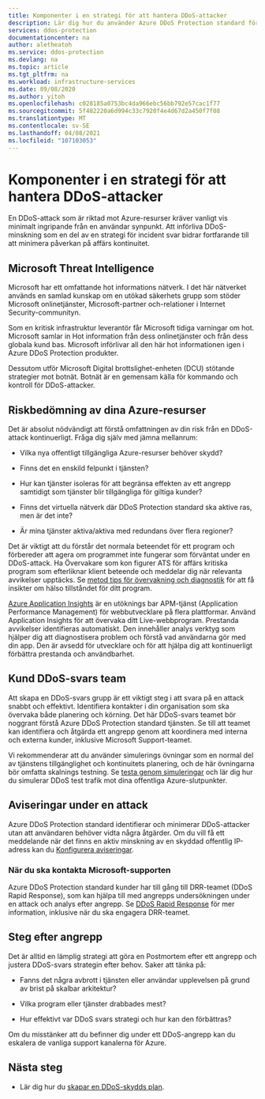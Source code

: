 ```yaml
---
title: Komponenter i en strategi för att hantera DDoS-attacker
description: Lär dig hur du använder Azure DDoS Protection standard för att svara på DDoS-attacker.
services: ddos-protection
documentationcenter: na
author: aletheatoh
ms.service: ddos-protection
ms.devlang: na
ms.topic: article
ms.tgt_pltfrm: na
ms.workload: infrastructure-services
ms.date: 09/08/2020
ms.author: yitoh
ms.openlocfilehash: c028185a0753bc4da966ebc56bb792e57cac1f77
ms.sourcegitcommit: 5f482220a6d994c33c7920f4e4d67d2a450f7f08
ms.translationtype: MT
ms.contentlocale: sv-SE
ms.lasthandoff: 04/08/2021
ms.locfileid: "107103053"
---
```

# <a name="components-of-a-ddos-response-strategy"></a>Komponenter i en strategi för att hantera DDoS-attacker

En DDoS-attack som är riktad mot Azure-resurser kräver vanligt vis minimalt ingripande från en användar synpunkt. Att införliva DDoS-minskning som en del av en strategi för incident svar bidrar fortfarande till att minimera påverkan på affärs kontinuitet.

## <a name="microsoft-threat-intelligence"></a>Microsoft Threat Intelligence

Microsoft har ett omfattande hot informations nätverk. I det här nätverket används en samlad kunskap om en utökad säkerhets grupp som stöder Microsoft onlinetjänster, Microsoft-partner och-relationer i Internet Security-communityn. 

Som en kritisk infrastruktur leverantör får Microsoft tidiga varningar om hot. Microsoft samlar in Hot information från dess onlinetjänster och från dess globala kund bas. Microsoft införlivar all den här hot informationen igen i Azure DDoS Protection produkter.

Dessutom utför Microsoft Digital brottslighet-enheten (DCU) stötande strategier mot botnät. Botnät är en gemensam källa för kommando och kontroll för DDoS-attacker.

## <a name="risk-evaluation-of-your-azure-resources"></a>Riskbedömning av dina Azure-resurser

Det är absolut nödvändigt att förstå omfattningen av din risk från en DDoS-attack kontinuerligt. Fråga dig själv med jämna mellanrum:

- Vilka nya offentligt tillgängliga Azure-resurser behöver skydd?

- Finns det en enskild felpunkt i tjänsten? 

- Hur kan tjänster isoleras för att begränsa effekten av ett angrepp samtidigt som tjänster blir tillgängliga för giltiga kunder?

- Finns det virtuella nätverk där DDoS Protection standard ska aktive ras, men är det inte? 

- Är mina tjänster aktiva/aktiva med redundans över flera regioner?

Det är viktigt att du förstår det normala beteendet för ett program och förbereder att agera om programmet inte fungerar som förväntat under en DDoS-attack. Ha Övervakare som kon figurer ATS för affärs kritiska program som efterliknar klient beteende och meddelar dig när relevanta avvikelser upptäcks. Se [metod tips för övervakning och diagnostik](/azure/architecture/best-practices/monitoring#monitoring-and-diagnostics-scenarios) för att få insikter om hälso tillståndet för ditt program.

[Azure Application Insights](../azure-monitor/app/app-insights-overview.md) är en utöknings bar APM-tjänst (Application Performance Management) för webbutvecklare på flera plattformar. Använd Application Insights för att övervaka ditt Live-webbprogram. Prestanda avvikelser identifieras automatiskt. Den innehåller analys verktyg som hjälper dig att diagnostisera problem och förstå vad användarna gör med din app. Den är avsedd för utvecklare och för att hjälpa dig att kontinuerligt förbättra prestanda och användbarhet.

## <a name="customer-ddos-response-team"></a>Kund DDoS-svars team

Att skapa en DDoS-svars grupp är ett viktigt steg i att svara på en attack snabbt och effektivt. Identifiera kontakter i din organisation som ska övervaka både planering och körning. Det här DDoS-svars teamet bör noggrant förstå Azure DDoS Protection standard tjänsten. Se till att teamet kan identifiera och åtgärda ett angrepp genom att koordinera med interna och externa kunder, inklusive Microsoft Support-teamet. 

Vi rekommenderar att du använder simulerings övningar som en normal del av tjänstens tillgänglighet och kontinuitets planering, och de här övningarna bör omfatta skalnings testning. Se [testa genom simuleringar](test-through-simulations.md) och lär dig hur du simulerar DDoS test trafik mot dina offentliga Azure-slutpunkter.

## <a name="alerts-during-an-attack"></a>Aviseringar under en attack

Azure DDoS Protection standard identifierar och minimerar DDoS-attacker utan att användaren behöver vidta några åtgärder. Om du vill få ett meddelande när det finns en aktiv minskning av en skyddad offentlig IP-adress kan du [Konfigurera aviseringar](alerts.md).

### <a name="when-to-contact-microsoft-support"></a>När du ska kontakta Microsoft-supporten

Azure DDoS Protection standard kunder har till gång till DRR-teamet (DDoS Rapid Response), som kan hjälpa till med angrepps undersökningen under en attack och analys efter angrepp. Se [DDoS Rapid Response](ddos-rapid-response.md) för mer information, inklusive när du ska engagera DRR-teamet.

## <a name="post-attack-steps"></a>Steg efter angrepp

Det är alltid en lämplig strategi att göra en Postmortem efter ett angrepp och justera DDoS-svars strategin efter behov. Saker att tänka på:

- Fanns det några avbrott i tjänsten eller användar upplevelsen på grund av brist på skalbar arkitektur?

- Vilka program eller tjänster drabbades mest?

- Hur effektivt var DDoS svars strategi och hur kan den förbättras?

Om du misstänker att du befinner dig under ett DDoS-angrepp kan du eskalera de vanliga support kanalerna för Azure.

## <a name="next-steps"></a>Nästa steg

- Lär dig hur du [skapar en DDoS-skydds plan](manage-ddos-protection.md).